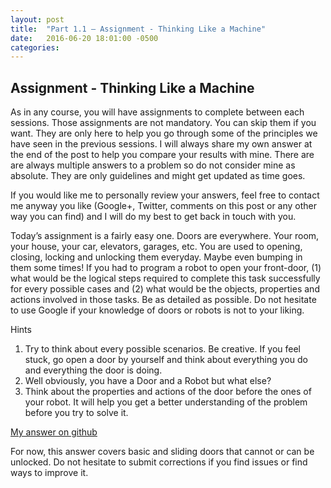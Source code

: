 ```yaml
---
layout: post
title:  "Part 1.1 – Assignment - Thinking Like a Machine"
date:   2016-06-20 18:01:00 -0500
categories:
---
```


## Assignment - Thinking Like a Machine

As in any course, you will have assignments to complete between each sessions. Those assignments are not mandatory. You can skip them if you want. They are only here to help you go through some of the principles we have seen in the previous sessions. I will always share my own answer at the end of the post to help you compare your results with mine. There are are always multiple answers to a problem so do not consider mine as absolute. They are only guidelines and might get updated as time goes.

If you would like me to personally review your answers, feel free to contact me anyway you like (Google+, Twitter, comments on this post or any other way you can find) and I will do my best to get back in touch with you.

Today’s assignment is a fairly easy one. Doors are everywhere. Your room, your house, your car, elevators, garages, etc. You are used to opening, closing, locking and unlocking them everyday. Maybe even bumping in them some times! If you had to program a robot to open your front-door, (1) what would be the logical steps required to complete this task successfully for every possible cases and (2) what would be the objects, properties and actions involved in those tasks. Be as detailed as possible. Do not hesitate to use Google if your knowledge of doors or robots is not to your liking.

Hints

1. Try to think about every possible scenarios. Be creative. If you feel stuck, go open a door by yourself and think about everything you do and everything the door is doing.
2. Well obviously, you have a Door and a Robot but what else?
3. Think about the properties and actions of the door before the ones of your robot. It will help you get a better understanding of the problem before you try to solve it.

[My answer on github](https://gist.github.com/kawazoe/ac721694dd54e4cb84b6)

For now, this answer covers basic and sliding doors that cannot or can be unlocked. Do not hesitate to submit corrections if you find issues or find ways to improve it.
